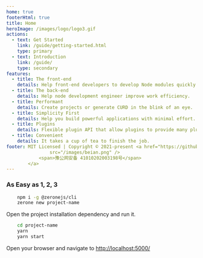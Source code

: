 ```yaml
---
home: true
footerHtml: true
title: Home
heroImage: /images/logo/logo3.gif
actions:
  - text: Get Started
    link: /guide/getting-started.html
    type: primary
  - text: Introduction
    link: /guide/
    type: secondary
features:
  - title: The front-end
    details: Help front-end developers to develop Node modules quickly.
  - title: The back-end
    details: Help node development engineer improve work efficiency.
  - title: Performant
    details: Create projects or generate CURD in the blink of an eye.
  - title: Simplicity First
    details: Help you build powerful applications with minimal effort.
  - title: Plugins
    details: Flexible plugin API that allow plugins to provide many plug-and-play modules for your services.
  - title: Convenient
    details: It takes a cup of tea to finish the job.
footer: MIT Licensed | Copyright © 2021-present <a href="https://github.com/zeronejs/zerone">zeronejs</a><br /> <a href="https://beian.miit.gov.cn/" target="_blank">豫ICP备2023003679号</a> <a target="_blank" href="http://www.beian.gov.cn/portal/registerSystemInfo?recordcode=41010202003198"><img
                src="/images/beian.png" />
            <span>豫公网安备 41010202003198号</span>
        </a>
---
```


### As Easy as 1, 2, 3

```bash
    npm i -g @zeronejs/cli
    zerone new project-name
```

Open the project installation dependency and run it.

```bash
    cd project-name
    yarn
    yarn start
```

Open your browser and navigate to [http://localhost:5000/](http://localhost:5000/) 

